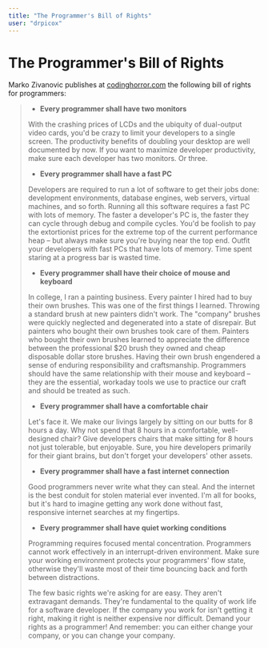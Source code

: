 ```yaml
---
title: "The Programmer's Bill of Rights"
user: "drpicox"
---
```


# The Programmer's Bill of Rights

Marko Zivanovic publishes at [codinghorror.com](https://blog.codinghorror.com/the-programmers-bill-of-rights/)
the following bill of rights for programmers:

> - **Every programmer shall have two monitors**
>
> With the crashing prices of LCDs and the ubiquity of dual-output video cards,
> you'd be crazy to limit your developers to a single screen. The productivity
> benefits of doubling your desktop are well documented by now. If you want to
> maximize developer productivity, make sure each developer has two monitors. Or
> three.
>
> - **Every programmer shall have a fast PC**
>
> Developers are required to run a lot of software to get their jobs done:
> development environments, database engines, web servers, virtual machines, and
> so forth. Running all this software requires a fast PC with lots of memory.
> The faster a developer's PC is, the faster they can cycle through debug and
> compile cycles. You'd be foolish to pay the extortionist prices for the
> extreme top of the current performance heap – but always make sure you're
> buying near the top end. Outfit your developers with fast PCs that have lots
> of memory. Time spent staring at a progress bar is wasted time.
>
> - **Every programmer shall have their choice of mouse and keyboard**
>
> In college, I ran a painting business. Every painter I hired had to buy their
> own brushes. This was one of the first things I learned. Throwing a standard
> brush at new painters didn't work. The "company" brushes were quickly
> neglected and degenerated into a state of disrepair. But painters who bought
> their own brushes took care of them. Painters who bought their own brushes
> learned to appreciate the difference between the professional \$20 brush they
> owned and cheap disposable dollar store brushes. Having their own brush
> engendered a sense of enduring responsibility and craftsmanship. Programmers
> should have the same relationship with their mouse and keyboard – they are the
> essential, workaday tools we use to practice our craft and should be treated
> as such.
>
> - **Every programmer shall have a comfortable chair**
>
> Let's face it. We make our livings largely by sitting on our butts for 8 hours
> a day. Why not spend that 8 hours in a comfortable, well-designed chair? Give
> developers chairs that make sitting for 8 hours not just tolerable, but
> enjoyable. Sure, you hire developers primarily for their giant brains, but
> don't forget your developers' other assets.
>
> - **Every programmer shall have a fast internet connection**
>
> Good programmers never write what they can steal. And the internet is the best
> conduit for stolen material ever invented. I'm all for books, but it's hard to
> imagine getting any work done without fast, responsive internet searches at my
> fingertips.
>
> - **Every programmer shall have quiet working conditions**
>
> Programming requires focused mental concentration. Programmers cannot work
> effectively in an interrupt-driven environment. Make sure your working
> environment protects your programmers' flow state, otherwise they'll waste
> most of their time bouncing back and forth between distractions.
>
> The few basic rights we're asking for are easy. They aren't extravagant
> demands. They're fundamental to the quality of work life for a software
> developer. If the company you work for isn't getting it right, making it right
> is neither expensive nor difficult. Demand your rights as a programmer! And
> remember: you can either change your company, or you can change your company.